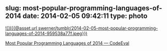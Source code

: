 slug: most-popular-programming-languages-of-2014
date: 2014-02-05 09:42:11
type: photo
---

[![]({{@asset.url swerner/tumblr/2014-02-05-most-popular-programming-languages-of-2014-959538a77f.jpeg}})](http://blog.codeeval.com/codeevalblog/2014#.UvH4q3lqnbI)

[Most Popular Programming Languages of 2014 — CodeEval](http://blog.codeeval.com/codeevalblog/2014#.UvH4q3lqnbI)
